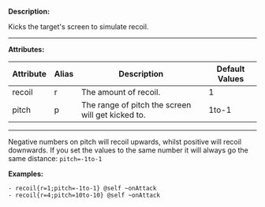 **Description:** 

Kicks the target's screen to simulate recoil.

---

**Attributes:**

| Attribute| Alias | Description  | Default Values |
| ---------------- | ----- | ------------------------------------------------------------- | -------------- |
| recoil   | r | The amount of recoil.| 1  |
| pitch| p | The range of pitch the screen will get kicked to. | 1to-1  |
---

Negative numbers on pitch will recoil upwards, whilst positive will recoil downwards. If you set the values to the same number it will always go the same distance: `pitch=-1to-1`

**Examples:**

```
- recoil{r=1;pitch=-1to-1} @self ~onAttack
- recoil{r=4;pitch=10to-10} @self ~onAttack
```